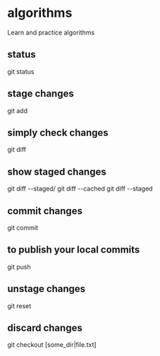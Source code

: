 # algorithms
Learn and practice algorithms

## status
git status

## stage changes
git add <filename>

## simply check changes
git diff <filename>

## show staged changes
git diff --staged/ git diff --cached
git diff --staged <filename>

## commit changes
git commit

## to publish your local commits
git push

## unstage changes
git reset

## discard changes
git checkout [some_dir|file.txt]

